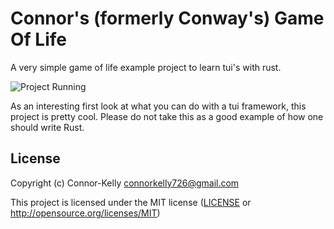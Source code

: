 # Connor's (formerly Conway's) Game Of Life

A very simple game of life example project to learn tui's with rust.


![Project Running](./assets/gol.gif)

As an interesting first look at what you can do with a tui framework, this project is pretty cool. Please do not take this as a good example of how one should write Rust.

## License

Copyright (c) Connor-Kelly <connorkelly726@gmail.com>

This project is licensed under the MIT license ([LICENSE] or <http://opensource.org/licenses/MIT>)

[LICENSE]: ./LICENSE
